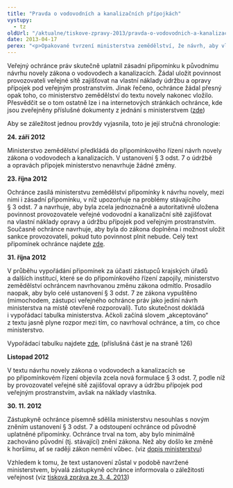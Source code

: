 ```yaml
---
title: "Pravda o vodovodních a kanalizačních přípojkách"
vystupy:
  - tz
oldUrl: "/aktualne/tiskove-zpravy-2013/pravda-o-vodovodnich-a-kanalizacnich-pripojkach"
date: 2013-04-17
perex: "<p>Opakované tvrzení ministerstva zemědělství, že návrh, aby vlastníci platili opravy a údržbu přípojek pod veřejným prostranstvím, vzešel od ombudsmana, si lze vysvětlit snad jen vírou ministerstva, že opakováním se i nesmysl stane pravdou.</p>"
---
```


<!-- imported from the old website -->

<p>Veřejný ochránce práv skutečně uplatnil zásadní připomínku k původnímu návrhu novely zákona o vodovodech a kanalizacích. Žádal uložit povinnost provozovateli veřejné sítě zajišťovat na vlastní náklady údržbu a opravy přípojek pod veřejným prostranstvím. Jinak řečeno, ochránce žádal přesný opak toho, co ministerstvo zemědělství do textu novely nakonec vložilo. Přesvědčit se o tom ostatně lze i na internetových stránkách ochránce, kde jsou zveřejněny příslušné dokumenty z jednání s ministerstvem (<a href="/zvlastni-opravneni/pripominky-k-zakonum/">zde</a>) </p><p>Aby se záležitost jednou provždy vyjasnila, toto je její stručná chronologie:</p><p><strong>24. září 2012</strong></p><p>Ministerstvo zemědělství předkládá do připomínkového řízení návrh novely zákona o vodovodech a kanalizacích. V ustanovení § 3 odst. 7 o údržbě a opravách přípojek ministerstvo nenavrhuje žádné změny.</p><p><strong>23. října 2012</strong></p><p>Ochránce zasílá ministerstvu zemědělství připomínky k návrhu novely, mezi nimi i zásadní připomínku, v níž upozorňuje na problémy stávajícího § 3 odst. 7 a navrhuje, aby byla zcela jednoznačně a autoritativně uložena povinnost provozovatele veřejné vodovodní a kanalizační sítě zajišťovat na vlastní náklady opravy a údržbu přípojek pod veřejným prostranstvím. Současně ochránce navrhuje, aby byla do zákona doplněna i možnost uložit sankce provozovateli, pokud tuto povinnost plnit nebude. Celý text připomínek ochránce najdete <a href="/uploads-import/Zvlastni_opravneni/Pripominky/PDCJ2476-2012_MZE_o_vodovodech-a-kanalizacich.pdf" target="_blank">zde</a>.</p><p><strong>31. října 2<img src="typo3/clear.gif" class="t3-TCEforms-reqImg" name="req_tt_news_NEW516e5d9ac6286_bodytext" alt="" />012</strong></p><p>V průběhu vypořádání připomínek za účasti zástupců krajských úřadů a dalších institucí, které se do připomínkového řízení zapojily, ministerstvo zemědělství ochráncem navrhovanou změnu zákona odmítlo. Prosadilo naopak, aby bylo celé ustanovení § 3 odst. 7 ze zákona vypuštěno (mimochodem, zástupci veřejného ochránce práv jako jediní návrh ministerstva na místě otevřeně rozporovali). Tuto skutečnost dokládá i vypořádací tabulka ministerstva. Ačkoli začíná slovem „akceptováno“ z textu jasně plyne rozpor mezi tím, co navrhoval ochránce, a tím, co chce ministerstvo. </p><p>Vypořádací tabulku najdete <a href="/uploads-import/Zvlastni_opravneni/Pripominky/vyporadani_pripominek_MZe.pdf" target="_blank">zde</a>, (příslušná část je na straně 126)</p><p><strong>Listopad 2012</strong></p><p>V textu návrhu novely zákona o vodovodech a kanalizacích se po připomínkovém řízení objevila zcela nová formulace § 3 odst. 7, podle níž by provozovatel veřejné sítě zajišťoval opravy a údržbu přípojek pod veřejným prostranstvím, avšak na náklady vlastníka.</p><p><strong>30. 11. 2012</strong></p><p>Zástupkyně ochránce písemně sdělila ministerstvu nesouhlas s novým zněním ustanovení § 3 odst. 7 a odstoupení ochránce od původně uplatněné připomínky. Ochránce trval na tom, aby bylo minimálně zachováno původní (tj. stávající) znění zákona. Než aby došlo ke změně k horšímu, ať se raději zákon nemění vůbec. (viz <a href="/uploads-import/Zvlastni_opravneni/Pripominky/MZE_rozpor.pdf" target="_blank">dopis ministerstvu</a>)</p><p>Vzhledem k tomu, že text ustanovení zůstal v podobě navržené ministerstvem, bývalá zástupkyně ochránce informovala o záležitosti veřejnost (viz <a href="/tiskove-zpravy/tiskove-zpravy-2013/lidem-hrozi-dalsi-vydaje-za-vodovodni-pripojky/" target="_blank">tisková zpráva ze 3. 4. 2013</a>)</p>
